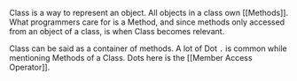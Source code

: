 Class is a way to represent an object. All objects in a class own [[Methods]]. What programmers care for is a Method, and since methods only accessed from an object of a class, is when Class becomes relevant. 

Class can be said as a container of methods. 
A lot of Dot `.` is common while mentioning Methods of a Class. Dots here is the [[Member Access Operator]].